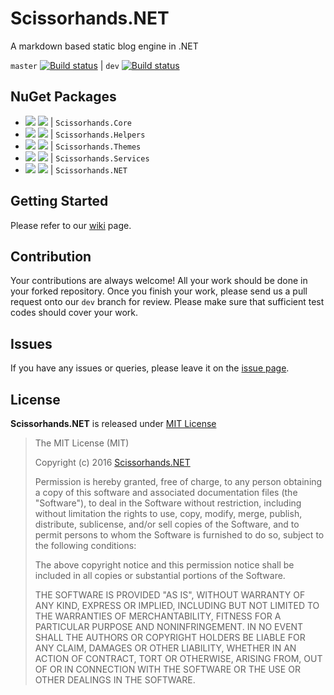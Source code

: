 # Scissorhands.NET #

A markdown based static blog engine in .NET

`master` [![Build status](https://ci.appveyor.com/api/projects/status/a5v2ko2dg4u0ufdl/branch/master?svg=true)](https://ci.appveyor.com/project/justinyoo/scissorhands-net/branch/master) | `dev` [![Build status](https://ci.appveyor.com/api/projects/status/a5v2ko2dg4u0ufdl/branch/dev?svg=true)](https://ci.appveyor.com/project/justinyoo/scissorhands-net/branch/dev)


## NuGet Packages ##

* [![](https://img.shields.io/nuget/v/Scissorhands.Core.svg)](https://www.nuget.org/packages/Scissorhands.Core/) [![](https://img.shields.io/nuget/dt/Scissorhands.Core.svg)](https://www.nuget.org/packages/Scissorhands.Core/) | `Scissorhands.Core`
* [![](https://img.shields.io/nuget/v/Scissorhands.Helpers.svg)](https://www.nuget.org/packages/Scissorhands.Helpers/) [![](https://img.shields.io/nuget/dt/Scissorhands.Helpers.svg)](https://www.nuget.org/packages/Scissorhands.Helpers/) | `Scissorhands.Helpers`
* [![](https://img.shields.io/nuget/v/Scissorhands.Themes.svg)](https://www.nuget.org/packages/Scissorhands.Themes/) [![](https://img.shields.io/nuget/dt/Scissorhands.Themes.svg)](https://www.nuget.org/packages/Scissorhands.Themes/) | `Scissorhands.Themes`
* [![](https://img.shields.io/nuget/v/Scissorhands.Services.svg)](https://www.nuget.org/packages/Scissorhands.Services/) [![](https://img.shields.io/nuget/dt/Scissorhands.Services.svg)](https://www.nuget.org/packages/Scissorhands.Services/) | `Scissorhands.Services`
* [![](https://img.shields.io/nuget/v/Scissorhands.NET.svg)](https://www.nuget.org/packages/Scissorhands.NET/) [![](https://img.shields.io/nuget/dt/Scissorhands.NET.svg)](https://www.nuget.org/packages/Scissorhands.NET/) | `Scissorhands.NET`


## Getting Started ##

Please refer to our [wiki](https://github.com/GetScissorhands/Scissorhands.NET/wiki) page.


## Contribution ##

Your contributions are always welcome! All your work should be done in your forked repository. Once you finish your work, please send us a pull request onto our `dev` branch for review. Please make sure that sufficient test codes should cover your work.


## Issues ##

If you have any issues or queries, please leave it on the [issue page](https://github.com/GetScissorhands/Scissorhands.NET/issues).


## License ##

**Scissorhands.NET** is released under [MIT License](http://opensource.org/licenses/MIT)

> The MIT License (MIT)
>
> Copyright (c) 2016 [Scissorhands.NET](http://getscissorhands.net)
> 
> Permission is hereby granted, free of charge, to any person obtaining a copy of this software and associated documentation files (the "Software"), to deal in the Software without restriction, including without limitation the rights to use, copy, modify, merge, publish, distribute, sublicense, and/or sell copies of the Software, and to permit persons to whom the Software is furnished to do so, subject to the following conditions:
> 
> The above copyright notice and this permission notice shall be included in all copies or substantial portions of the Software.
> 
> THE SOFTWARE IS PROVIDED "AS IS", WITHOUT WARRANTY OF ANY KIND, EXPRESS OR IMPLIED, INCLUDING BUT NOT LIMITED TO THE WARRANTIES OF MERCHANTABILITY, FITNESS FOR A PARTICULAR PURPOSE AND NONINFRINGEMENT. IN NO EVENT SHALL THE AUTHORS OR COPYRIGHT HOLDERS BE LIABLE FOR ANY CLAIM, DAMAGES OR OTHER LIABILITY, WHETHER IN AN ACTION OF CONTRACT, TORT OR OTHERWISE, ARISING FROM, OUT OF OR IN CONNECTION WITH THE SOFTWARE OR THE USE OR OTHER DEALINGS IN THE SOFTWARE.
